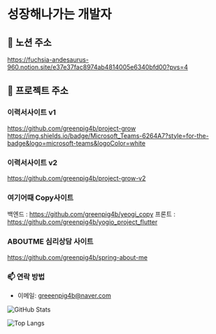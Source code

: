 # 성장해나가는 개발자

## 🔭 노션 주소
https://fuchsia-andesaurus-960.notion.site/e37e37fac8974ab4814005e6340bfd00?pvs=4
  
## 🌱 프로젝트 주소

### 이력서사이트 v1
https://github.com/greenpig4b/project-grow
https://img.shields.io/badge/Microsoft_Teams-6264A7?style=for-the-badge&logo=microsoft-teams&logoColor=white
### 이력서사이트 v2
https://github.com/greenpig4b/project-grow-v2

### 여기어때 Copy사이트
백엔드 : https://github.com/greenpig4b/yeogi_copy
프론트 : https://github.com/greenpig4b/yogio_project_flutter

### ABOUTME 심리상담 사이트
https://github.com/greenpig4b/spring-about-me

### 📫 연락 방법
- 이메일: greeenpig4b@naver.com

![GitHub Stats](https://github-readme-stats.vercel.app/api?username=greenpig4b&show_icons=true)

![Top Langs](https://github-readme-stats.vercel.app/api/top-langs/?username=greenpig4b&layout=compact)
